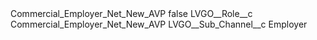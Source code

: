 <?xml version="1.0" encoding="UTF-8"?>
<CustomMetadata xmlns="http://soap.sforce.com/2006/04/metadata" xmlns:xsi="http://www.w3.org/2001/XMLSchema-instance" xmlns:xsd="http://www.w3.org/2001/XMLSchema">
    <label>Commercial_Employer_Net_New_AVP</label>
    <protected>false</protected>
    <values>
        <field>LVGO__Role__c</field>
        <value xsi:type="xsd:string">Commercial_Employer_Net_New_AVP</value>
    </values>
    <values>
        <field>LVGO__Sub_Channel__c</field>
        <value xsi:type="xsd:string">Employer</value>
    </values>
</CustomMetadata>
